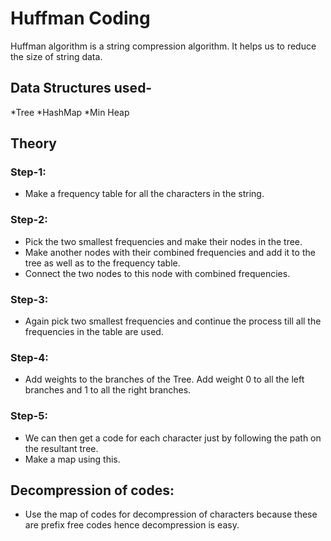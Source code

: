 # Huffman Coding
Huffman algorithm is a string compression algorithm. It helps us to reduce the size of string data.</br>

## Data Structures used-
*Tree
*HashMap
*Min Heap

## Theory
### Step-1:
* Make a frequency table for all the characters in the string.
### Step-2:
* Pick the two smallest frequencies and make their nodes in the tree.
* Make another nodes with their combined frequencies and add it to the tree as well as to the frequency table.
* Connect the two nodes to this node with combined frequencies.
### Step-3:
* Again pick two smallest frequencies and continue the process till all the frequencies in the table are used.
### Step-4:
* Add weights to the branches of the Tree. Add weight 0 to all the left branches and 1 to all the right branches.
### Step-5:
* We can then get a code for each character just by following the path on the resultant tree.
* Make a map using this.

## Decompression of codes:
* Use the map of codes for decompression of characters because these are prefix free codes hence decompression is easy.

